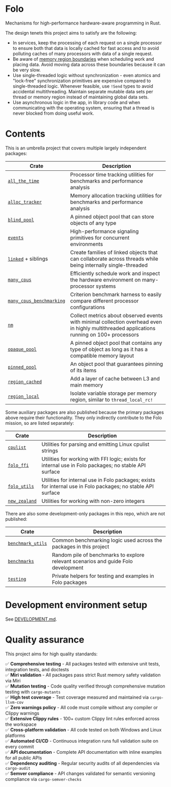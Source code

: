 # Folo

Mechanisms for high-performance hardware-aware programming in Rust.

The design tenets this project aims to satisfy are the following:

* In services, keep the processing of each request on a single processor to ensure both that data
  is locally cached for fast access and to avoid polluting caches of many processors with data of
  a single request.
* Be aware of [memory region boundaries](https://www.kernel.org/doc/html/v4.18/vm/numa.html)
  when scheduling work and placing data. Avoid moving data across these boundaries because it can
  be very slow.
* Use single-threaded logic without synchronization - even atomics and "lock-free" synchronization
  primitives are expensive compared to single-threaded logic. Whenever feasible, use `!Send` types
  to avoid accidental multithreading. Maintain separate mutable data sets per thread or memory
  region instead of maintaining global data sets.
* Use asynchronous logic in the app, in library code and when communicating with the operating
  system, ensuring that a thread is never blocked from doing useful work.

# Contents

This is an umbrella project that covers multiple largely independent packages:

| Crate                                                                 | Description                                                                                                                                 |
|-----------------------------------------------------------------------|---------------------------------------------------------------------------------------------------------------------------------------------|
| [`all_the_time`](packages/all_the_time/README.md)                     | Processor time tracking utilities for benchmarks and performance analysis                                                                   |
| [`alloc_tracker`](packages/alloc_tracker/README.md)                   | Memory allocation tracking utilities for benchmarks and performance analysis                                                                |
| [`blind_pool`](packages/blind_pool/README.md)                         | A pinned object pool that can store objects of any type                                                                                     |
| [`events`](packages/events/README.md)                                 | High-performance signaling primitives for concurrent environments                                                                           |
| [`linked`](packages/linked/README.md) + siblings                      | Create families of linked objects that can collaborate across threads while being internally single-threaded                                |
| [`many_cpus`](packages/many_cpus/README.md)                           | Efficiently schedule work and inspect the hardware environment on many-processor systems                                                    |
| [`many_cpus_benchmarking`](packages/many_cpus_benchmarking/README.md) | Criterion benchmark harness to easily compare different processor configurations                                                            |
| [`nm`](packages/nm/README.md)                                         | Collect metrics about observed events with minimal collection overhead even in highly multithreaded applications running on 100+ processors |
| [`opaque_pool`](packages/opaque_pool/README.md)                       | A pinned object pool that contains any type of object as long as it has a compatible memory layout                                          |
| [`pinned_pool`](packages/pinned_pool/README.md)                       | An object pool that guarantees pinning of its items                                                                                         |
| [`region_cached`](packages/region_cached/README.md)                   | Add a layer of cache between L3 and main memory                                                                                             |
| [`region_local`](packages/region_local/README.md)                     | Isolate variable storage per memory region, similar to `thread_local_rc!`                                                                   |

Some auxiliary packages are also published because the primary packages above require their
functionality. They only indirectly contribute to the Folo mission, so are listed separately:

| Crate                                           | Description                                                                                                  |
|-------------------------------------------------|--------------------------------------------------------------------------------------------------------------|
| [`cpulist`](packages/cpulist/README.md)         | Utilities for parsing and emitting Linux cpulist strings                                                     |
| [`folo_ffi`](packages/folo_ffi/README.md)       | Utilities for working with FFI logic; exists for internal use in Folo packages; no stable API surface        |
| [`folo_utils`](packages/folo_utils/README.md)   | Utilities for internal use in Folo packages; exists for internal use in Folo packages; no stable API surface |
| [`new_zealand`](packages/new_zealand/README.md) | Utilities for working with non-zero integers                                                                 |

There are also some development-only packages in this repo, which are not published:

| Crate                                         | Description                                                                        |
|-----------------------------------------------|------------------------------------------------------------------------------------|
| [`benchmark_utils`](packages/benchmark_utils) | Common benchmarking logic used across the packages in this project                 |
| [`benchmarks`](packages/benchmarks)           | Random pile of benchmarks to explore relevant scenarios and guide Folo development |
| [`testing`](packages/testing)                 | Private helpers for testing and examples in Folo packages                          |

# Development environment setup

See [DEVELOPMENT.md](DEVELOPMENT.md).

# Quality assurance

This project aims for high quality standards:

✅ **Comprehensive testing** - All packages tested with extensive unit tests, integration tests, and doctests  
✅ **Miri validation** - All packages pass strict Rust memory safety validation via Miri  
✅ **Mutation testing** - Code quality verified through comprehensive mutation testing with `cargo-mutants`  
✅ **High test coverage** - Test coverage measured and maintained via `cargo-llvm-cov`  
✅ **Zero warnings policy** - All code must compile without any compiler or Clippy warnings  
✅ **Extensive Clippy rules** - 100+ custom Clippy lint rules enforced across the workspace  
✅ **Cross-platform validation** - All code tested on both Windows and Linux platforms  
✅ **Automated CI/CD** - Continuous integration runs full validation suite on every commit  
✅ **API documentation** - Complete API documentation with inline examples for all public APIs  
✅ **Dependency auditing** - Regular security audits of all dependencies via `cargo-audit`  
✅ **Semver compliance** - API changes validated for semantic versioning compliance via `cargo-semver-checks`